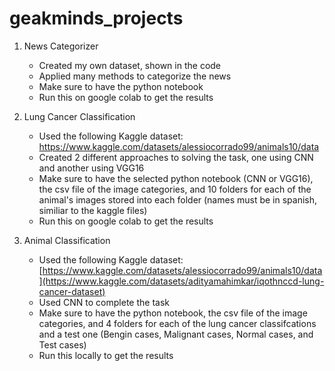 # geakminds_projects

1) News Categorizer
   - Created my own dataset, shown in the code
   - Applied many methods to categorize the news
   - Make sure to have the python notebook 
   - Run this on google colab to get the results

2) Lung Cancer Classification
   - Used the following Kaggle dataset: https://www.kaggle.com/datasets/alessiocorrado99/animals10/data
   - Created 2 different approaches to solving the task, one using CNN and another using VGG16
   - Make sure to have the selected python notebook (CNN or VGG16), the csv file of the image categories, and 10 folders for each of the animal's images stored into each folder (names must be in spanish, similiar to the kaggle files)
   - Run this on google colab to get the results

3) Animal Classification
   - Used the following Kaggle dataset: [https://www.kaggle.com/datasets/alessiocorrado99/animals10/data](https://www.kaggle.com/datasets/adityamahimkar/iqothnccd-lung-cancer-dataset)
   - Used CNN to complete the task
   - Make sure to have the python notebook, the csv file of the image categories, and 4 folders for each of the lung cancer classifcations and a test one (Bengin cases, Malignant cases, Normal cases, and Test cases)
   - Run this locally to get the results
